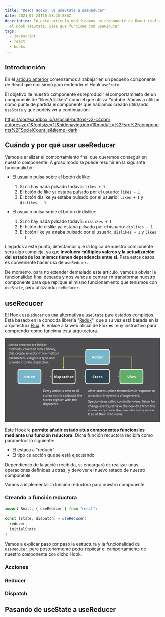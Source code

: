 ```yaml
---
title: "React Hooks: De useState a useReducer"
date: 2021-07-24T15:58:26.886Z
description: En este artículo modificamos un componente de React realizado con
  el Hook useState, para que funcione con useReducer
tags:
  - javascript
  - react
  - hooks
---
```

## Introducción

En el [artículo anterior](https://samutorres.com/blog/react-hooks-usestate) comenzamos a trabajar en un pequeño componente de React que nos sirvió para endender el Hook `useState`.

El objetivo de nuestro componente es reproducir el comportamiento de un componente de "likes/dislikes" como el que utiliza Youtube. Vamos a utilizar como punto de partida el componente que habíamos creado utilizando `useState` y que podéis ver a continuación:

https://codesandbox.io/s/social-buttons-v3-c4cbn?autoresize=1&fontsize=12&hidenavigation=1&module=%2Fsrc%2Fcomponents%2FSocialCount.js&theme=dark

## Cuándo y por qué usar useReducer

Vamos a analizar el comportamiento final que queremos conseguir en nuestro componente. A groso modo se puede resumir en la siguiente funcionalidad:

* El usuario pulsa sobre el botón de like:

  1. Si no hay nada pulsado todavía: `likes + 1`
  2. El botón de like ya estaba pulsado por el usuario: `likes - 1`
  3. El botón dislike ya estaba pulsado por el usuario: `likes + 1` y `dislikes - 1`
* El usuario pulsa sobre el botón de dislike:

  1. Si no hay nada pulsado todavía: `dislikes + 1`
  2. El botón de dislike ya estaba pulsado por el usuario: `dislikes - 1`
  3. El botón like ya estaba pulsado por el usuario: `dislikes + 1` y `likes - 1`

Llegados a este punto, detectamos que la lógica de nuestro componente será algo compleja, ya que **involucra múltiples valores y la actualización del estado de los mismos tienen dependencia entre si**. Para estos casos es conveniente hacer uso de `useReducer`. 

De momento, para no extender demasiado este artículo, vamos a obviar la funcionalidad final deseada y nos vamos a centrar en transformar nuestro componente para que replique el mismo funcionamiento que teníamos con `useState`, pero utilizando `useReducer`.

## useReducer

El Hook `useReducer` es una alternativa a `useState` para estados complejos. Está basado en la conocida librería "[Redux](https://redux.js.org/)", que a su vez está basada en la arquitectura [Flux](https://facebook.github.io/flux/docs/in-depth-overview/). El enlace a la web oficial de Flux es muy instructivo para comprender como funciona esta arquitectura.

![arquitectura-flux](flux-simple-f8-diagram-explained-1300w.png "arquitectura-flux")

Este Hook te **permite añadir estado a tus componentes funcionales mediante una función reductora.** Dicha función reductora recibirá como parámetros lo siguiente:

* El estado a "reducir" 
* El tipo de acción que se está ejecutando

Dependiendo de la acción recibida, se encargará de realizar unas operaciones definidas u otras, y devolver el nuevo estado de nuestro componente. 

Vamos a implementar la función reductora para nuestro componente.

### Creando la función reductora



```jsx
import React, { useReducer } from "react";

const [state, dispatch] = useReducer(
  reducer,
  initialState
)
```

Vamos a explicar paso por paso la estructura y la funcionalidad de `useReducer`, para posteriormente poder replicar el comportamiento de nuestro componente con dicho Hook.

### Acciones

### Reducer

### Dispatch

## Pasando de useState a useReducer